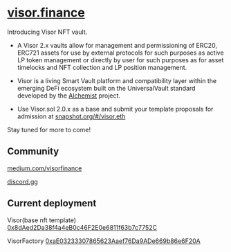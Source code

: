 # [visor.finance](https://visor.finance)

Introducing Visor NFT vault. 

- A Visor 2.x vaults allow for management and permissioning of ERC20, ERC721 assets for use by external protocols for such purposes as active LP token management or directly by user for such purposes as for asset timelocks and NFT collection and LP position management. 

- Visor is a living Smart Vault platform and compatibility layer within the emerging DeFi ecosystem built on the UniversalVault standard developed by the [Alchemist](alchemist.wtf) project.

- Use Visor.sol 2.0.x as a base and submit your template proposals for admission at [snapshot.org/#/visor.eth](https://snapshot.org/#/visor.eth)

Stay tuned for more to come!

## Community

[medium.com/visorfinance](https://medium.com/visorfinance)

[discord.gg](https://discord.gg/EPsZ4BE5Kz)


## Current deployment 


Visor(base nft template) [0x8dAed2Da38f4a4eB0c46F2E0e6811f63b7c7752C](https://etherscan.io/address/)

VisorFactory [0xaE03233307865623Aaef76Da9ADe669b86e6F20A](https://etherscan.io/address/0xaE03233307865623Aaef76Da9ADe669b86e6F20A)
